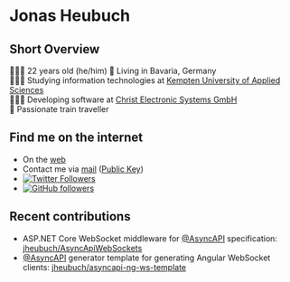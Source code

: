 # Jonas Heubuch
## Short Overview
🙋🏻‍♂️  22 years old (he/him) 
🏡  Living in Bavaria, Germany  
👨🏻‍🎓  Studying information technologies at [Kempten University of Applied Sciences](https://hs-kempten.de/en)  
👨🏻‍💻  Developing software at [Christ Electronic Systems GmbH](https://christ-es.com)  
🚆  Passionate train traveller

## Find me on the internet
- On the [web](https://hbch.de)
- Contact me via [mail](mailto:jonas.heubuch@outlook.com) ([Public Key](https://raw.githubusercontent.com/jheubuch/jheubuch/main/public-key.gpg))
- [![Twitter Followers](https://img.shields.io/twitter/follow/der_heubi?label=On%20Twitter:%20@der_heubi&style=social)](https://twitter.com/intent/follow?screen_name=der_heubi)  
- [![GitHub followers](https://img.shields.io/github/followers/jheubuch?label=On%20GitHub:%20jheubuch&style=social)](https://github.com/jheubuch)


## Recent contributions
- ASP.NET Core WebSocket middleware for [@AsyncAPI](https://github.com/asyncapi) specification: [jheubuch/AsyncApiWebSockets](https://github.com/jheubuch/AsyncApiWebSockets)
- [@AsyncAPI](https://github.com/asyncapi) generator template for generating Angular WebSocket clients: [jheubuch/asyncapi-ng-ws-template](https://github.com/jheubuch/asyncapi-ng-ws-template)